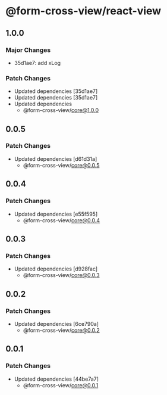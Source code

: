 # @form-cross-view/react-view

## 1.0.0

### Major Changes

- 35d1ae7: add xLog

### Patch Changes

- Updated dependencies [35d1ae7]
- Updated dependencies [35d1ae7]
- Updated dependencies
  - @form-cross-view/core@1.0.0

## 0.0.5

### Patch Changes

- Updated dependencies [d61d31a]
  - @form-cross-view/core@0.0.5

## 0.0.4

### Patch Changes

- Updated dependencies [e55f595]
  - @form-cross-view/core@0.0.4

## 0.0.3

### Patch Changes

- Updated dependencies [d928fac]
  - @form-cross-view/core@0.0.3

## 0.0.2

### Patch Changes

- Updated dependencies [6ce790a]
  - @form-cross-view/core@0.0.2

## 0.0.1

### Patch Changes

- Updated dependencies [44be7a7]
  - @form-cross-view/core@0.0.1
